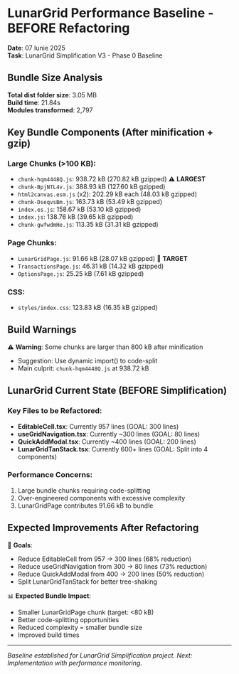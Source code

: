 # LunarGrid Performance Baseline - BEFORE Refactoring

**Date**: 07 Iunie 2025  
**Task**: LunarGrid Simplification V3 - Phase 0 Baseline  

## Bundle Size Analysis

**Total dist folder size**: 3.05 MB  
**Build time**: 21.84s  
**Modules transformed**: 2,797  

## Key Bundle Components (After minification + gzip)

### Large Chunks (>100 KB):
- `chunk-hqm4448Q.js`: 938.72 kB (270.82 kB gzipped) ⚠️ **LARGEST**
- `chunk-BpjNTL4v.js`: 388.93 kB (127.60 kB gzipped)  
- `html2canvas.esm.js` (x2): 202.29 kB each (48.03 kB gzipped)
- `chunk-DseqvsBm.js`: 163.73 kB (53.49 kB gzipped)
- `index.es.js`: 158.67 kB (53.10 kB gzipped)
- `index.js`: 138.76 kB (39.65 kB gzipped)
- `chunk-gwfwdmHe.js`: 113.35 kB (31.31 kB gzipped)

### Page Chunks:
- `LunarGridPage.js`: 91.66 kB (28.07 kB gzipped) 🎯 **TARGET**
- `TransactionsPage.js`: 46.31 kB (14.32 kB gzipped)
- `OptionsPage.js`: 25.25 kB (7.61 kB gzipped)

### CSS:
- `styles/index.css`: 123.83 kB (16.35 kB gzipped)

## Build Warnings

⚠️ **Warning**: Some chunks are larger than 800 kB after minification
- Suggestion: Use dynamic import() to code-split
- Main culprit: `chunk-hqm4448Q.js` at 938.72 kB

## LunarGrid Current State (BEFORE Simplification)

### Key Files to be Refactored:
- **EditableCell.tsx**: Currently 957 lines (GOAL: 300 lines)
- **useGridNavigation.tsx**: Currently ~300 lines (GOAL: 80 lines)  
- **QuickAddModal.tsx**: Currently ~400 lines (GOAL: 200 lines)
- **LunarGridTanStack.tsx**: Currently 600+ lines (GOAL: Split into 4 components)

### Performance Concerns:
1. Large bundle chunks requiring code-splitting
2. Over-engineered components with excessive complexity
3. LunarGridPage contributes 91.66 kB to bundle

## Expected Improvements After Refactoring

🎯 **Goals**:
- Reduce EditableCell from 957 → 300 lines (68% reduction)
- Reduce useGridNavigation from 300 → 80 lines (73% reduction)  
- Reduce QuickAddModal from 400 → 200 lines (50% reduction)
- Split LunarGridTanStack for better tree-shaking

📊 **Expected Bundle Impact**:
- Smaller LunarGridPage chunk (target: <80 kB)
- Better code-splitting opportunities
- Reduced complexity = smaller bundle size
- Improved build times

---

*Baseline established for LunarGrid Simplification project. Next: Implementation with performance monitoring.* 